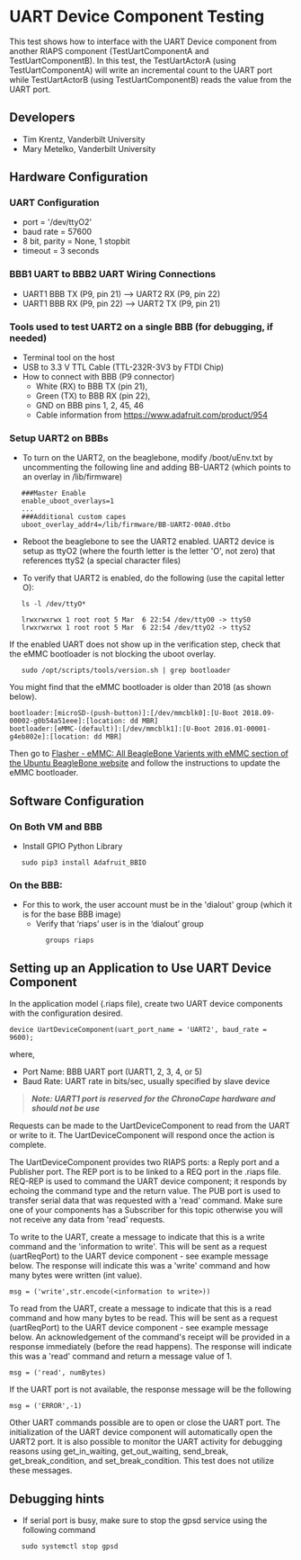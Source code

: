 # UART Device Component Testing

This test shows how to interface with the UART Device component from another RIAPS component (TestUartComponentA and TestUartComponentB).
In this test, the TestUartActorA (using TestUartComponentA) will write an incremental count to the UART port while TestUartActorB (using TestUartComponentB) reads the value from the UART port.  

## Developers
- Tim Krentz, Vanderbilt University
- Mary Metelko, Vanderbilt University

## Hardware Configuration

### UART Configuration
* port = '/dev/ttyO2'
* baud rate = 57600
* 8 bit, parity = None, 1 stopbit   
* timeout = 3 seconds

### BBB1 UART to BBB2 UART Wiring Connections
* UART1 BBB TX (P9, pin 21) --> UART2 RX (P9, pin 22)
* UART1 BBB RX (P9, pin 22) --> UART2 TX (P9, pin 21)

### Tools used to test UART2 on a single BBB (for debugging, if needed)

  - Terminal tool on the host
  - USB to 3.3 V TTL Cable (TTL-232R-3V3 by FTDI Chip)
  - How to connect with BBB (P9 connector)
    - White (RX) to BBB TX (pin 21),
    - Green (TX) to BBB RX (pin 22),
    - GND on BBB pins 1, 2, 45, 46
    - Cable information from https://www.adafruit.com/product/954


 ### Setup UART2 on BBBs

* To turn on the UART2, on the beaglebone, modify /boot/uEnv.txt by uncommenting the following line and adding BB-UART2
(which points to an overlay in /lib/firmware)

```
   ###Master Enable
   enable_uboot_overlays=1
   ...
   ###Additional custom capes
   uboot_overlay_addr4=/lib/firmware/BB-UART2-00A0.dtbo
```

* Reboot the beaglebone to see the UART2 enabled. UART2 device is setup as ttyO2 (where the fourth letter
is the letter 'O', not zero) that references ttyS2 (a special character files)

* To verify that UART2 is enabled, do the following (use the capital letter O):

```
   ls -l /dev/ttyO*

   lrwxrwxrwx 1 root root 5 Mar  6 22:54 /dev/ttyO0 -> ttyS0
   lrwxrwxrwx 1 root root 5 Mar  6 22:54 /dev/ttyO2 -> ttyS2
```

If the enabled UART does not show up in the verification step, check that the eMMC bootloader is not blocking the uboot overlay.  

```
   sudo /opt/scripts/tools/version.sh | grep bootloader
```

You might find that the eMMC bootloader is older than 2018 (as shown below).  

```
bootloader:[microSD-(push-button)]:[/dev/mmcblk0]:[U-Boot 2018.09-00002-g0b54a51eee]:[location: dd MBR]
bootloader:[eMMC-(default)]:[/dev/mmcblk1]:[U-Boot 2016.01-00001-g4eb802e]:[location: dd MBR]
```

Then go to [Flasher - eMMC: All BeagleBone Varients with eMMC section of the Ubuntu BeagleBone website](https://elinux.org/BeagleBoardUbuntu) and follow the instructions to update the eMMC bootloader.

## Software Configuration

### On Both VM and BBB

* Install GPIO Python Library

```
   sudo pip3 install Adafruit_BBIO
```

### On the BBB:

* For this to work, the user account must be in the 'dialout' group (which it is for the base BBB image)
    * Verify that ‘riaps’ user is in the ‘dialout’ group

```
         groups riaps
```

## Setting up an Application to Use UART Device Component

In the application model (.riaps file), create two UART device components with the configuration desired.  

```
device UartDeviceComponent(uart_port_name = 'UART2', baud_rate = 9600);
```

where,
- Port Name: BBB UART port (UART1, 2, 3, 4, or 5)
- Baud Rate: UART rate in bits/sec, usually specified by slave device

>***Note:  UART1 port is reserved for the ChronoCape hardware and should not be use***

Requests can be made to the UartDeviceComponent to read from the UART or write to it.  The UartDeviceComponent will respond once the action is complete.  

The UartDeviceComponent provides two RIAPS ports: a Reply port and a Publisher port. The REP port is to be linked to a REQ port in the .riaps file. REQ-REP is used to command the UART device component; it responds by echoing the command type and the return value. The PUB port is used to transfer serial data that was requested with a 'read' command. Make sure one of your components has a Subscriber for this topic otherwise you will not receive any data from 'read' requests.

To write to the UART, create a message to indicate that this is a write command and the 'information to write'.  This will be sent as a request (uartReqPort) to the UART device component - see example message below.  The response will indicate this was a 'write' command and how many bytes were written (int value).

```
msg = ('write',str.encode(<information to write>))
```

To read from the UART, create a message to indicate that this is a read command and how many bytes to be read.  This will be sent as a request (uartReqPort) to the UART device component - see example message below.  An acknowledgement of the command's receipt will be provided in a response immediately (before the read happens).  The response will indicate this was a 'read' command and return a message value of 1.

```
msg = ('read', numBytes)
```

If the UART port is not available, the response message will be the following

```
msg = ('ERROR',-1)
```

Other UART commands possible are to open or close the UART port.  The initialization of the UART device component will automatically open the UART2 port.  It is also possible to monitor the UART activity for debugging reasons using get_in_waiting, get_out_waiting, send_break, get_break_condition, and set_break_condition.  This test does not utilize these messages.

## Debugging hints

* If serial port is busy, make sure to stop the gpsd service using the following command

```
   sudo systemctl stop gpsd
```
